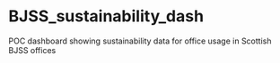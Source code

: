 # BJSS_sustainability_dash
POC dashboard showing sustainability data for office usage in Scottish BJSS offices
